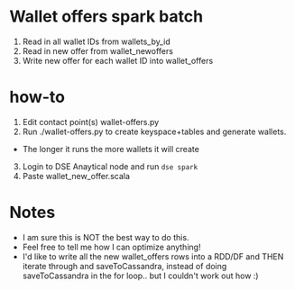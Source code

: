 # Wallet offers spark batch
1. Read in all wallet IDs from wallets_by_id
2. Read in new offer from wallet_newoffers
3. Write new offer for each wallet ID into wallet_offers

# how-to
1. Edit contact point(s) wallet-offers.py
2. Run ./wallet-offers.py to create keyspace+tables and generate wallets.
  * The longer it runs the more wallets it will create
3. Login to DSE Anaytical node and run `dse spark`
4. Paste wallet_new_offer.scala 

# Notes

* I am sure this is NOT the best way to do this.
* Feel free to tell me how I can optimize anything!
* I'd like to write all the new wallet_offers rows into a RDD/DF and THEN iterate through and saveToCassandra, instead of doing saveToCassandra in the for loop.. but I couldn't work out how :)
